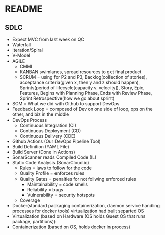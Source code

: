 # README
## SDLC
+ Expect MVC from last week on QC
+ Waterfall
+ Iteration/Spiral
+ V-Model
+ AGILE
     - CMMI
     - KANBAN swimlanes, spread resources to get final product
     - SCRUM = using for P2 and P3, Backlog(collection of stories), acceptance criteria(given x, then y and z should happen), Sprints(period of lifecycle[capacity v. velocity]), Story, Epic, Features, Begins with Planning Phase, Ends with Review Phase, Sprint Retrospective(how we go about sprint)
+ SCM =  What we did with Github to support DevOps
+ Feedback Loop = composed of Dev on one side of loop, ops on the other, and biz in the middle
+ DevOps Process
     - Continuous Integration (CI)
     - Continuous Deployment (CD)
     - Continuous Delivery (CDE)
+ Github Actions (Our DevOps Pipeline Tool)
+ Build Definition (YAML File)
+ Build Server (Done in Actions)
+ SonarScanner reads Compiled Code (IL)
+ Static Code Analysis (SonarCloud.io)
     - Rules = laws to follow for the code
     - Quality Profile = enforces rules
     - Quality Gates = penalties for not follwing enforced rules
          - Maintainability = code smells
          - Reliability = bugs
          - Vulnerability = security hotspots
     - Coverage
+ Docker(standard packaging containerization, daemon service handling processes for docker tools) virtualization had built separted OS
+ Virtualization (based on Hardware (OS holds Guest OS that runs package, partitions))
+ Containerization (based on OS, holds docker in process)
